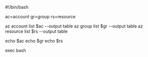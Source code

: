 #!/bin/bash

ac=account
gr=group
rs=resource

az account list $ac --output table
az group list $gr --output table
az resource list $rs --output table

echo $ac
echo $gr
echo $rs

exec bash